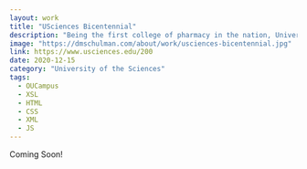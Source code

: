 ```yaml
---
layout: work
title: "USciences Bicentennial"
description: "Being the first college of pharmacy in the nation, University of the Sciences (established in 1821) has a lot to be proud of in its 200 years of educating leaders in science and healthcare. To celebrate this milestone, a series of events, lectures, fundraising campaigns, class reunions, and other festivities were planned for the 2020-2021 academic year. To help promote and communicate the Bicentennial and build excitement around the event it was determined a microsite would need to be built within our existing CMS allowing the university to promote the event and its storied past to the public."
image: "https://dmschulman.com/about/work/usciences-bicentennial.jpg"
link: https://www.usciences.edu/200
date: 2020-12-15
category: "University of the Sciences" 
tags: 
  - OUCampus
  - XSL
  - HTML
  - CSS
  - XML
  - JS
---
```


Coming Soon!

<!-- ## Challenges

The story of University of the Sciences is a complex one with multiple facets to present, highly dependent on images and visual materials pulled from the unversity archives. Presenting this material within our normal site templates was not an option, but creating a separate web presence was beyond the scope and timeline of what we needed to accomplish. A unique solution had to be designed and coded within our existing content management system, and one that would work well and load quickly for our majority mobile audience. After content was finalized it was decided that building a microsite would be the only way to achieve the inspirational tone and forward-thinking design the project required.

It was necessary that the design of the microsite incorporate some flexibility as the campaign would evolve throughout the 2021 and 2022 academic years and new content would need to be included, no matter the format. The microsite would additionally need to deliver an image-heavy presentation though be nimble enough to load quickly on a mobile phone. A balance between immersive visual design and clever coding would need to be established in order to deliver on spec and within the confines of our CMS.

## Solutions

We went through many iterations of the two most promient pages on the microsite: the main landing page and the historic timeline. We eventually landed on concepts that allow for easy reflowing of new distinct content (using horizontal container and repeatable regions that could be easily customized) and the inclusion of just enough visual flare that it would support the tone without overwhelming visitors or the web browser.

Graphic assets, such as banners and background images, were saved down separately for desktop and mobile presentations, helping us save valuable bandwidth without compromising on image quality. Techniques such as lazy loading were also utlized to provide the best user experience, natively, across platforms, and without the use of additional Javascript. Where we could, we took advantage of SVG icons and transparent PNG files to give the illusion of a contiguous image or asset (but saving on file size and bandwidth on the backend).

These savings were especially important for the Timeline presentation, a chronological list of important events and moments during the university's 200 year history, each illustrated with a set of images and a marker to delineate when it occured. An XSL transformation was utlized to capture the information for each item and render it into a designed component on the timeline. This allowed for easy data entry and management for the content itself while foolproofing the way the element would appear within the context of the greater timeline's design.

<ul class="pictures">
  <li>
    <a href="https://dmschulman.com/about/work/bulletin-online-106-1-letter.jpg" title="The Bulletin Online president's letter" target="_blank">
      <img src="https://dmschulman.com/about/work/bulletin-online-106-1-letter.jpg" alt="The Bulletin Online president's letter">
    </a>
  </li>
  <li>
    <a href="https://dmschulman.com/about/work/bulletin-online-105-2-class-notes.jpg" title="The Bulletin Online class notes" target="_blank">
      <img src="https://dmschulman.com/about/work/bulletin-online-105-2-class-notes.jpg" alt="The Bulletin Online class notes">
    </a>
  </li>
  <li>
    <a href="https://dmschulman.com/about/work/bulletin-online-105-2-memoriam.jpg" title="The Bulletin Online in memoriam" target="_blank">
      <img src="https://dmschulman.com/about/work/bulletin-online-105-2-memoriam.jpg" alt="The Bulletin Online in memoriam">
    </a>
  </li>
  <li>
    <a href="https://dmschulman.com/about/work/bulletin-online-104-3-mobile.jpg" title="The Bulletin Online mobile view" target="_blank">
      <img src="https://dmschulman.com/about/work/bulletin-online-104-3-mobile.jpg" alt="The Bulletin Online mobile view">
    </a>
  </li>
  <li>
    <a href="https://dmschulman.com/about/work/bulletin-online-before.jpg" title="The Bulletin Online previous version on Typepad.com" target="_blank">
      <img src="https://dmschulman.com/about/work/bulletin-online-before.jpg" alt="The Bulletin Online previous version on Typepad.com">
    </a>
  </li>
  <li>
    <a href="https://dmschulman.com/about/work/bulletin-online-105-2-full.jpg" title="The Bulletin Online desktop view" target="_blank">
      <img src="https://dmschulman.com/about/work/bulletin-online-105-2-full.jpg" alt="The Bulletin Online desktop view">
    </a>
  </li>
</ul> -->
